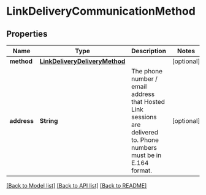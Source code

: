 # LinkDeliveryCommunicationMethod

## Properties
Name | Type | Description | Notes
------------ | ------------- | ------------- | -------------
**method** | [**LinkDeliveryDeliveryMethod**](LinkDeliveryDeliveryMethod.md) |  | [optional] 
**address** | **String** | The phone number / email address that Hosted Link sessions are delivered to. Phone numbers must be in E.164 format. | [optional] 

[[Back to Model list]](../README.md#documentation-for-models) [[Back to API list]](../README.md#documentation-for-api-endpoints) [[Back to README]](../README.md)


